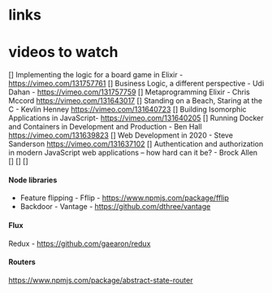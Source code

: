 # links

# videos to watch
[] Implementing the logic for a board game in Elixir - https://vimeo.com/131757761
[] Business Logic, a different perspective - Udi Dahan - https://vimeo.com/131757759
[] Metaprogramming Elixir - Chris Mccord https://vimeo.com/131643017
[] Standing on a Beach, Staring at the C - Kevlin Henney https://vimeo.com/131640723
[] Building Isomorphic Applications in JavaScript- https://vimeo.com/131640205
[] Running Docker and Containers in Development and Production - Ben Hall https://vimeo.com/131639823
[] Web Development in 2020 - Steve Sanderson https://vimeo.com/131637102
[] Authentication and authorization in modern JavaScript web applications – how hard can it be? - Brock Allen
[] 
[] 
[] 

#### Node libraries
- Feature flipping - Fflip - https://www.npmjs.com/package/fflip
- Backdoor - Vantage - https://github.com/dthree/vantage

#### Flux
Redux - https://github.com/gaearon/redux

#### Routers
https://www.npmjs.com/package/abstract-state-router


